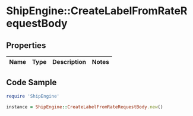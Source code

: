 # ShipEngine::CreateLabelFromRateRequestBody

## Properties

Name | Type | Description | Notes
------------ | ------------- | ------------- | -------------

## Code Sample

```ruby
require 'ShipEngine'

instance = ShipEngine::CreateLabelFromRateRequestBody.new()
```


